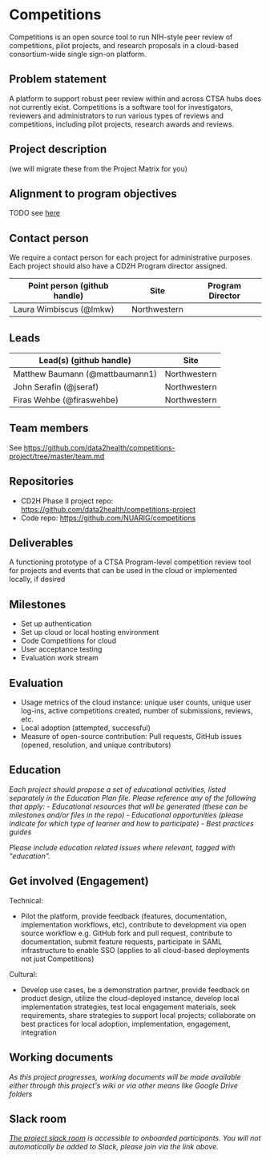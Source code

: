 # Competitions
Competitions is an open source tool to run NIH-style peer review of competitions, pilot projects, and research proposals in a cloud-based consortium-wide single sign-on platform.

## Problem statement
A platform to support robust peer review within and across CTSA hubs does not currently exist. Competitions is a software tool for investigators, reviewers and administrators to run various types of reviews and competitions, including pilot projects, research awards and reviews.

## Project description
(we will migrate these from the Project Matrix for you)


## Alignment to program objectives
TODO see [here](https://github.com/data2health/roadmap/blob/master/cd2h-foa.md)


## Contact person

We require a contact person for each project for administrative purposes. Each project should also have a CD2H Program director assigned.

Point person (github handle) | Site | Program Director
----------|--------------|---------------
Laura Wimbiscus (@lmkw) | Northwestern | 

## Leads  

Lead(s) (github handle) | Site
----------|--------------|
Matthew Baumann (@mattbaumann1) | Northwestern 
John Serafin (@jseraf) | Northwestern
Firas Wehbe (@firaswehbe) | Northwestern


## Team members 

See https://github.com/data2health/competitions-project/tree/master/team.md

## Repositories

- CD2H Phase II project repo: https://github.com/data2health/competitions-project
- Code repo: https://github.com/NUARIG/competitions

## Deliverables
A functioning prototype of a CTSA Program-level competition review tool for projects and events that can be used in the cloud or implemented locally, if desired


## Milestones 
- Set up authentication
- Set up cloud or local hosting environment
- Code Competitions for cloud
- User acceptance testing
- Evaluation work stream

## Evaluation
- Usage metrics of the cloud instance: unique user counts, unique user log-ins, active competitions created, number of submissions, reviews, etc.
- Local adoption (attempted, successful)
- Measure of open-source contribution: Pull requests, GitHub issues (opened, resolution, and unique contributors)


## Education
*Each project should propose a set of educational activities, listed separately in the Education Plan file.*
*Please reference any of the following that apply:*
*- Educational resources that will be generated (these can be milestones and/or files in the repo)*
*- Educational opportunities (please indicate for which type of learner and how to participate)*
*- Best practices guides*

*Please include education related issues where relevant, tagged with "education".*

## Get involved (Engagement)
Technical:
- Pilot the platform, provide feedback (features, documentation, implementation workflows, etc), contribute to development via open source workflow e.g. GitHub fork and pull request, contribute to documentation, submit feature requests, participate in SAML  infrastructure to enable SSO (applies to all cloud-based deployments not just Competitions)

Cultural:
- Develop use cases, be a demonstration partner, provide feedback on product design, utilize the cloud-deployed instance, develop local implementation strategies, test local engagement materials, seek requirements, share strategies to support local projects; collaborate on best practices for local adoption, implementation, engagement, integration


## Working documents
*As this project progresses, working documents will be made available either through this project's wiki or via other means like Google Drive folders*

## Slack room
*[The project slack room](https://cd2h.slack.com/messages/CG7EQ74UB/) is accessible to onboarded participants. You will not automatically be added to Slack, please join via the link above.*

